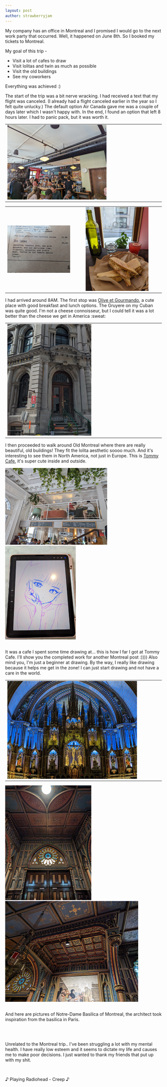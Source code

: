 ```yaml
---
layout: post
author: strawberryjam
---
```

<p>My company has an office in Montreal and I promised I would go to the next work party that occurred. Well, it happened on June 8th. So I booked my tickets to Montreal.</p>
<p>My goal of this trip -</p>
<ul>
  <li>Visit a lot of cafes to draw</li>
  <li>Visit lolitas and twin as much as possible</li>
  <li>Visit the old buildings</li>
  <li>See my coworkers</li>
</ul>

<p>Everything was achieved :) </p>
<p>

<p>The start of the trip was a bit nerve wracking. I had received a text that my flight was canceled. (I already had a flight canceled earlier in the year so I felt quite unlucky.) The default option Air Canada gave me was a couple of days later which I wasn't happy with. In the end, I found an option that left 8 hours later. I had to panic pack, but it was worth it.</p>

<table class="table">
<tr>
<td><img src="/assets/other_pics/PXL_20230604_134618054.jpg" class="img-rounded img-responsive center-block" style="max-height: 65%; max-width: 65%;"></td>
</tr>
</table>

<table class="table">
<tr>
<td><img src="/assets/other_pics/PXL_20230604_134226201.jpg" class="img-rounded img-responsive center-block" style="max-height: 85%; max-width: 85%;"></td>
<td><img src="/assets/other_pics/PXL_20230604_135234473.jpg" class="img-rounded img-responsive center-block" style="max-height: 85%; max-width: 85%;"></td>
</tr>
</table>
<p>I had arrived around 8AM. The first stop was <a href="https://goo.gl/maps/CYbnUnrpcPdsG41S9">Olive et Gourmando</a>, a cute place with good breakfast and lunch options. The Gruyere on my Cuban was quite good. I'm not a cheese connoisseur, but I could tell it was a lot better than the cheese we get in America :sweat:</p>

<table class="table">
<tr>
<td><img src="/assets/other_pics/PXL_20230604_143030296.jpg" class="img-rounded img-responsive center-block" style="max-height: 55%; max-width: 55%;"></td>
</tr>
</table>
<p>I then proceeded to walk around Old Montreal where there are really beautiful, old buildings! They fit the lolita aesthetic soooo much. And it's interesting to see them in North America, not just in Europe. This is <a href="https://goo.gl/maps/kzaxA7AxKXuDN6rW6">Tommy Cafe</a>, it's super cute inside and outside.</p>

<table class="table">
<tr>
<img src="/assets/other_pics/PXL_20230604_173719701.jpg" class="img-rounded img-responsive center-block" style="max-height: 65%; max-width: 65%;"></tr>
<tr><img src="/assets/other_pics/PXL_20230604_182539740.jpg" class="img-rounded img-responsive center-block" style="max-height: 45%; max-width: 45%;">
</tr>
</table>
<p>It was a cafe I spent some time drawing at... this is how I far I got at Tommy Cafe. I'll show you the completed work for another Montreal post :)))) Also mind you, I'm just a beginner at drawing. By the way, I really like drawing because it helps me get in the zone! I can just start drawing and not have a care in the world.</p>

<table class="table">
<tr>
<td><img src="/assets/other_pics/PXL_20230604_171102691.jpg" class="img-rounded img-responsive center-block" style="max-height: 85%; max-width: 85%;"></td>
</tr>
</table>
<table class="table">
<tr>
<img src="/assets/other_pics/PXL_20230604_165950040.jpg" class="img-rounded img-responsive center-block" style="max-height: 55%; max-width: 55%;"></tr>
<tr><img src="/assets/other_pics/PXL_20230604_165923308.jpg" class="img-rounded img-responsive center-block" style="max-height: 85%; max-width: 85%;">
</tr>
</table>
<p>And here are pictures of Notre-Dame Basilica of Montreal, the architect took inspiration from the basilica in Paris.</p>


<br />
<br />
<p>
Unrelated to the Montreal trip.. I've been struggling a lot with my mental health. I have really low esteem and it seems to dictate my life and causes me to make poor decisions. I just wanted to thank my friends that put up with my shit.
</p>
<br />
<p>♪ Playing Radiohead - Creep ♪</p>